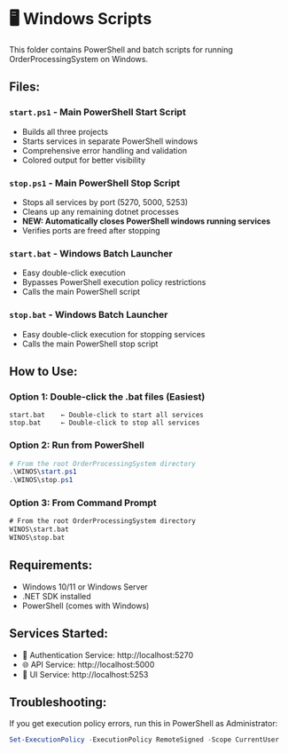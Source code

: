 # 🖥️ Windows Scripts

This folder contains PowerShell and batch scripts for running OrderProcessingSystem on Windows.

## Files:

### `start.ps1` - Main PowerShell Start Script
- Builds all three projects
- Starts services in separate PowerShell windows
- Comprehensive error handling and validation
- Colored output for better visibility

### `stop.ps1` - Main PowerShell Stop Script
- Stops all services by port (5270, 5000, 5253)
- Cleans up any remaining dotnet processes
- **NEW: Automatically closes PowerShell windows running services**
- Verifies ports are freed after stopping

### `start.bat` - Windows Batch Launcher
- Easy double-click execution
- Bypasses PowerShell execution policy restrictions
- Calls the main PowerShell script

### `stop.bat` - Windows Batch Launcher
- Easy double-click execution for stopping services
- Calls the main PowerShell stop script

## How to Use:

### Option 1: Double-click the .bat files (Easiest)
```
start.bat    ← Double-click to start all services
stop.bat     ← Double-click to stop all services
```

### Option 2: Run from PowerShell
```powershell
# From the root OrderProcessingSystem directory
.\WINOS\start.ps1
.\WINOS\stop.ps1
```

### Option 3: From Command Prompt
```cmd
# From the root OrderProcessingSystem directory
WINOS\start.bat
WINOS\stop.bat
```

## Requirements:
- Windows 10/11 or Windows Server
- .NET SDK installed
- PowerShell (comes with Windows)

## Services Started:
- 🔐 Authentication Service: http://localhost:5270
- 🌐 API Service: http://localhost:5000  
- 🎨 UI Service: http://localhost:5253

## Troubleshooting:
If you get execution policy errors, run this in PowerShell as Administrator:
```powershell
Set-ExecutionPolicy -ExecutionPolicy RemoteSigned -Scope CurrentUser
```
